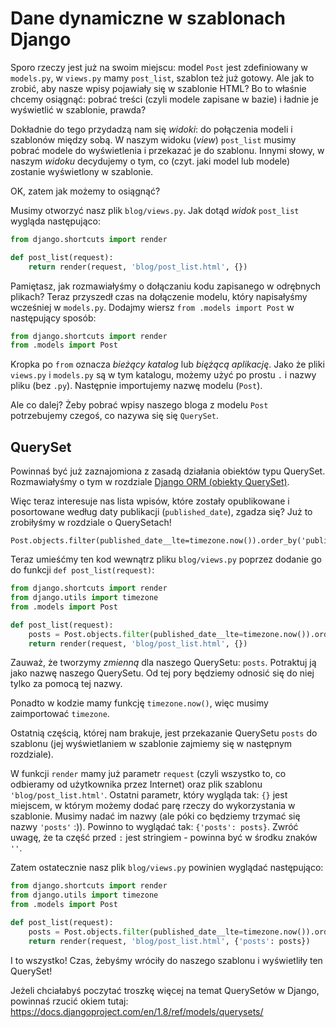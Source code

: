 # Dane dynamiczne w szablonach Django

Sporo rzeczy jest już na swoim miejscu: model `Post` jest zdefiniowany w `models.py`, w `views.py` mamy `post_list`, szablon też już gotowy. Ale jak to zrobić, aby nasze wpisy pojawiały się w szablonie HTML? Bo to właśnie chcemy osiągnąć: pobrać treści (czyli modele zapisane w bazie) i ładnie je wyświetlić w szablonie, prawda?

Dokładnie do tego przydadzą nam się *widoki*: do połączenia modeli i szablonów między sobą. W naszym widoku (*view*) `post_list` musimy pobrać modele do wyświetlenia i przekazać je do szablonu. Innymi słowy, w naszym *widoku* decydujemy o tym, co (czyt. jaki model lub modele) zostanie wyświetlony w szablonie.

OK, zatem jak możemy to osiągnąć?

Musimy otworzyć nasz plik `blog/views.py`. Jak dotąd *widok* `post_list` wygląda następująco:

```python
from django.shortcuts import render

def post_list(request):
    return render(request, 'blog/post_list.html', {})
```

Pamiętasz, jak rozmawiałyśmy o dołączaniu kodu zapisanego w odrębnych plikach? Teraz przyszedł czas na dołączenie modelu, który napisałyśmy wcześniej w `models.py`. Dodajmy wiersz `from .models import Post` w następujący sposób:

```python
from django.shortcuts import render
from .models import Post
```

Kropka po `from` oznacza *bieżący katalog* lub *biężącą aplikację*. Jako że pliki `views.py` i `models.py` są w tym katalogu, możemy użyć po prostu `.` i nazwy pliku (bez `.py`). Następnie importujemy nazwę modelu (`Post`).

Ale co dalej? Żeby pobrać wpisy naszego bloga z modelu `Post` potrzebujemy czegoś, co nazywa się się `QuerySet`.

## QuerySet

Powinnaś być już zaznajomiona z zasadą działania obiektów typu QuerySet. Rozmawiałyśmy o tym w rozdziale [Django ORM (obiekty QuerySet)][1].

 [1]: ../django_orm/README.md

Więc teraz interesuje nas lista wpisów, które zostały opublikowane i posortowane według daty publikacji (`published_date`), zgadza się? Już to zrobiłyśmy w rozdziale o QuerySetach!

    Post.objects.filter(published_date__lte=timezone.now()).order_by('published_date')


Teraz umieśćmy ten kod wewnątrz pliku `blog/views.py` poprzez dodanie go do funkcji `def post_list(request)`:

```python
from django.shortcuts import render
from django.utils import timezone
from .models import Post

def post_list(request):
    posts = Post.objects.filter(published_date__lte=timezone.now()).order_by('published_date')
    return render(request, 'blog/post_list.html', {})
```

Zauważ, że tworzymy *zmienną* dla naszego QuerySetu: `posts`. Potraktuj ją jako nazwę naszego QuerySetu. Od tej pory będziemy odnosić się do niej tylko za pomocą tej nazwy.

Ponadto w kodzie mamy funkcję `timezone.now()`, więc musimy zaimportować `timezone`.

Ostatnią częścią, której nam brakuje, jest przekazanie QuerySetu `posts` do szablonu (jej wyświetlaniem w szablonie zajmiemy się w następnym rozdziale).

W funkcji `render` mamy już parametr `request` (czyli wszystko to, co odbieramy od użytkownika przez Internet) oraz plik szablonu `'blog/post_list.html'`. Ostatni parametr, który wygląda tak: `{}` jest miejscem, w którym możemy dodać parę rzeczy do wykorzystania w szablonie. Musimy nadać im nazwy (ale póki co będziemy trzymać się nazwy `'posts'` :)). Powinno to wyglądać tak: `{'posts': posts}`. Zwróć uwagę, że ta część przed `:` jest stringiem - powinna być w środku znaków `''`.

Zatem ostatecznie nasz plik `blog/views.py` powinien wyglądać następująco:

```python
from django.shortcuts import render
from django.utils import timezone
from .models import Post

def post_list(request):
    posts = Post.objects.filter(published_date__lte=timezone.now()).order_by('published_date')
    return render(request, 'blog/post_list.html', {'posts': posts})
```

I to wszystko! Czas, żebyśmy wróciły do naszego szablonu i wyświetliły ten QuerySet!

Jeżeli chciałabyś poczytać troszkę więcej na temat QuerySetów w Django, powinnaś rzucić okiem tutaj: https://docs.djangoproject.com/en/1.8/ref/models/querysets/
